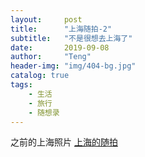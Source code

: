 ```yaml
---
layout:     post
title:      "上海随拍-2"
subtitle:   "不是很想去上海了"
date:       2019-09-08
author:     "Teng"
header-img: "img/404-bg.jpg"
catalog: true
tags:
    - 生活
    - 旅行
    - 随想录
---
```

之前的上海照片
[上海的随拍](https://notes.tengblog.com/2019/02/23/%E4%B8%8A%E6%B5%B7%E5%87%BA%E6%B5%B702/)
